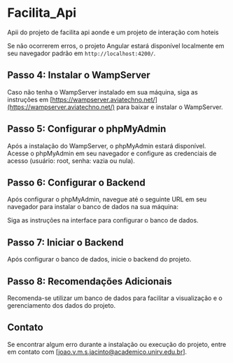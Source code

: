 # Facilita_Api
Apii do projeto de facilita api aonde e um projeto de interação com hoteis 

Se não ocorrerem erros, o projeto Angular estará disponível localmente em seu navegador padrão em `http://localhost:4200/`.

## Passo 4: Instalar o WampServer

Caso não tenha o WampServer instalado em sua máquina, siga as instruções em [https://wampserver.aviatechno.net/](https://wampserver.aviatechno.net/) para baixar e instalar o WampServer.

## Passo 5: Configurar o phpMyAdmin

Após a instalação do WampServer, o phpMyAdmin estará disponível. Acesse o phpMyAdmin em seu navegador e configure as credenciais de acesso (usuário: root, senha: vazia ou nula).

## Passo 6: Configurar o Backend

Após configurar o phpMyAdmin, navegue até o seguinte URL em seu navegador para instalar o banco de dados na sua máquina:


Siga as instruções na interface para configurar o banco de dados.

## Passo 7: Iniciar o Backend

Após configurar o banco de dados, inicie o backend do projeto.

## Passo 8: Recomendações Adicionais

Recomenda-se utilizar um banco de dados para facilitar a visualização e o gerenciamento dos dados do projeto.

## Contato

Se encontrar algum erro durante a instalação ou execução do projeto, entre em contato com [joao.v.m.s.jacinto@academico.unirv.edu.br].
